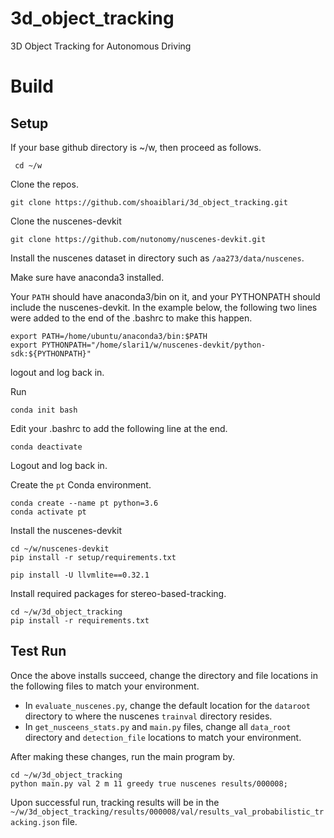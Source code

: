 # 3d_object_tracking
3D Object Tracking for Autonomous Driving

# Build

## Setup
If your base github directory is ~/w, then proceed as follows.

```
 cd ~/w
```

Clone the repos.
```
git clone https://github.com/shoaiblari/3d_object_tracking.git
```

Clone the nuscenes-devkit
```
git clone https://github.com/nutonomy/nuscenes-devkit.git
```

Install the nuscenes dataset in directory such as `/aa273/data/nuscenes`.

Make sure have anaconda3 installed.

Your `PATH` should have anaconda3/bin on it, and your PYTHONPATH should include
the nuscenes-devkit. In the example below, the following two lines were added to
the end of the .bashrc to make this happen.

```
export PATH=/home/ubuntu/anaconda3/bin:$PATH
export PYTHONPATH="/home/slari1/w/nuscenes-devkit/python-sdk:${PYTHONPATH}"
```
logout and log back in.

Run
```
conda init bash
```

Edit your .bashrc to add the following line at the end.
```
conda deactivate
```

Logout and log back in.

Create the `pt` Conda environment.

```
conda create --name pt python=3.6
conda activate pt
```

Install the nuscenes-devkit
```
cd ~/w/nuscenes-devkit
pip install -r setup/requirements.txt

pip install -U llvmlite==0.32.1
```


Install required packages for stereo-based-tracking.
```
cd ~/w/3d_object_tracking
pip install -r requirements.txt
```

## Test Run
Once the above installs succeed, change the directory and file locations in the following files to match your environment.

- In `evaluate_nuscenes.py`, change the default location for the `dataroot` directory to where the nuscenes `trainval` directory resides.
- In `get_nusceens_stats.py` and `main.py` files, change all `data_root` directory and `detection_file` locations to match your environment.

After making these changes, run the main program by.

```
cd ~/w/3d_object_tracking
python main.py val 2 m 11 greedy true nuscenes results/000008;
```

Upon successful run, tracking results will be in the `~/w/3d_object_tracking/results/000008/val/results_val_probabilistic_tracking.json` file.
